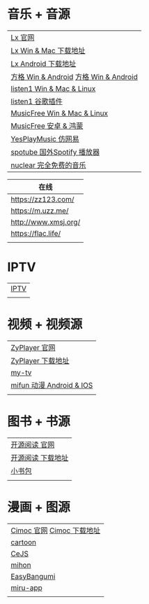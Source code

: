 # 音乐 + 音源
|                                                                              |
|------------------------------------------------------------------------------|
| [Lx 官网](https://lxmusic.toside.cn/)                                          |
| [Lx Win & Mac 下载地址](https://github.com/lyswhut/lx-music-desktop/releases)    |
| [Lx Android 下载地址](https://github.com/lyswhut/lx-music-mobile/releases)       |
| [方格 Win & Android](http://fonger.top/) [方格 Win & Android](http://morin.vin/) |
| [listen1 Win & Mac & Linux](https://github.com/listen1/listen1_desktop)      |
| [listen1 谷歌插件](https://github.com/listen1/listen1_chrome_extension)          |
| [MusicFree Win & Mac & Linux](https://github.com/maotoumao/MusicFreeDesktop) |
| [MusicFree 安卓 & 鸿蒙](https://github.com/maotoumao/MusicFree)                  |
| [YesPlayMusic 仿网易](https://github.com/qier222/YesPlayMusic)                  |
| [spotube 国外Spotify 播放器](https://github.com/KRTirtho/spotube)                 |
| [nuclear 完全免费的音乐](https://github.com/nukeop/nuclear)                         |

| 在线                   |
|----------------------|
| https://zz123.com/   |
| https://m.uzz.me/    |
| http://www.xmsj.org/ |
| https://flac.life/   |
|                      |
# IPTV
|                          |
|--------------------------|
| [IPTV](./iptv/README.md) |
|                          |
# 视频 + 视频源
|                                                                     |
|---------------------------------------------------------------------|
| [ZyPlayer 官网](https://github.com/Hiram-Wong/ZyPlayer)               |
| [ZyPlayer 下载地址](https://github.com/Hiram-Wong/ZyPlayer/releases)    |
| [my-tv](https://github.com/lizongying/my-tv)                        |
| [mifun 动漫 Android & IOS](https://github.com/Carole007/midm-release) |
|                                                                     |
# 图书 + 书源
|                                                        |
|--------------------------------------------------------|
| [开源阅读 官网](https://gedoor.github.io/)                   |
| [开源阅读 下载地址](https://github.com/gedoor/legado/releases) |
| [小书包]()                                                |
|                                                        |
# 漫画 + 图源
|                                                                                                       |
|-------------------------------------------------------------------------------------------------------|
| [Cimoc 官网](https://github.com/Haleydu/Cimoc)  [Cimoc 下载地址](https://github.com/Haleydu/Cimoc/releases) |
| [cartoon](https://github.com/hongchacha/cartoon)                                                      |
| [CeJS](https://github.com/kanasimi/work_crawler)                                                      |
| [mihon](https://github.com/mihonapp/mihon)                                                            |
| [EasyBangumi](https://github.com/easybangumiorg/EasyBangumi)                                          |
| [miru-app](https://github.com/miru-project/miru-app/tree/dev)                                         |
|                                                                                                       |
